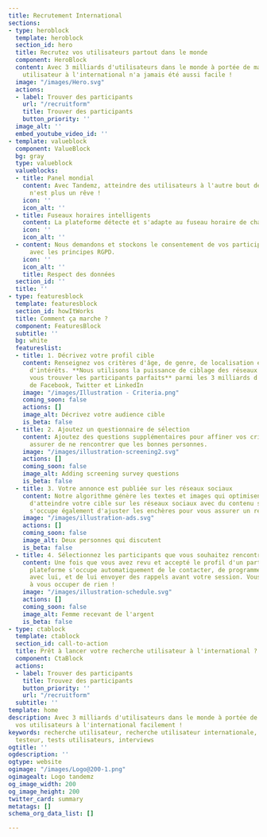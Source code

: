 ```yaml
---
title: Recrutement International
sections:
- type: heroblock
  template: heroblock
  section_id: hero
  title: Recrutez vos utilisateurs partout dans le monde
  component: HeroBlock
  content: Avec 3 milliards d'utilisateurs dans le monde à portée de main, la recherche
    utilisateur à l'international n'a jamais été aussi facile !
  image: "/images/Hero.svg"
  actions:
  - label: Trouver des participants
    url: "/recruitform"
    title: Trouver des participants
    button_priority: ''
  image_alt: ''
  embed_youtube_video_id: ''
- template: valueblock
  component: ValueBlock
  bg: gray
  type: valueblock
  valueblocks:
  - title: Panel mondial
    content: Avec Tandemz, atteindre des utilisateurs à l'autre bout de la planète
      n'est plus un rêve !
    icon: ''
    icon_alt: ''
  - title: Fuseaux horaires intelligents
    content: La plateforme détecte et s'adapte au fuseau horaire de chaque participant.
    icon: ''
    icon_alt: ''
  - content: Nous demandons et stockons le consentement de vos participants en accord
      avec les principes RGPD.
    icon: ''
    icon_alt: ''
    title: Respect des données
  section_id: ''
  title: ''
- type: featuresblock
  template: featuresblock
  section_id: howItWorks
  title: Comment ça marche ?
  component: FeaturesBlock
  subtitle: ''
  bg: white
  featureslist:
  - title: 1. Décrivez votre profil cible
    content: Renseignez vos critères d'âge, de genre, de localisation et de centres
      d'intérêts. **Nous utilisons la puissance de ciblage des réseaux sociaux pour
      vous trouver les participants parfaits** parmi les 3 milliards d'utilisateurs
      de Facebook, Twitter et LinkedIn
    image: "/images/Illustration - Criteria.png"
    coming_soon: false
    actions: []
    image_alt: Décrivez votre audience cible
    is_beta: false
  - title: 2. Ajoutez un questionnaire de sélection
    content: Ajoutez des questions supplémentaires pour affiner vos critères et vous
      assurer de ne rencontrer que les bonnes personnes.
    image: "/images/illustration-screening2.svg"
    actions: []
    coming_soon: false
    image_alt: Adding screening survey questions
    is_beta: false
  - title: 3. Votre annonce est publiée sur les réseaux sociaux
    content: Notre algorithme génère les textes et images qui optimisent vos chances
      d'atteindre votre cible sur les réseaux sociaux avec du contenu sponsorié. Il
      s'occupe également d'ajuster les enchères pour vous assurer un recrutement rapide.
    image: "/images/illustration-ads.svg"
    actions: []
    coming_soon: false
    image_alt: Deux personnes qui discutent
    is_beta: false
  - title: 4. Sélectionnez les participants que vous souhaitez rencontrer
    content: Une fois que vous avez revu et accepté le profil d'un participant, la
      plateforme s'occupe automatiquement de le contacter, de programmer un rendez-vous
      avec lui, et de lui envoyer des rappels avant votre session. Vous n'avez plus
      à vous occuper de rien !
    image: "/images/illustration-schedule.svg"
    actions: []
    coming_soon: false
    image_alt: Femme recevant de l'argent
    is_beta: false
- type: ctablock
  template: ctablock
  section_id: call-to-action
  title: Prêt à lancer votre recherche utilisateur à l'international ?
  component: CtaBlock
  actions:
  - label: Trouver des participants
    title: Trouvez des participants
    button_priority: ''
    url: "/recruitform"
  subtitle: ''
template: home
description: Avec 3 milliards d'utilisateurs dans le monde à portée de main, rencontrez
  vos utilisateurs à l'international facilement !
keywords: recherche utilisateur, recherche utilisateur internationale, recrutement
  testeur, tests utilisateurs, interviews
ogtitle: ''
ogdescription: ''
ogtype: website
ogimage: "/images/Logo@200-1.png"
ogimagealt: Logo tandemz
og_image_width: 200
og_image_height: 200
twitter_card: summary
metatags: []
schema_org_data_list: []

---
```

